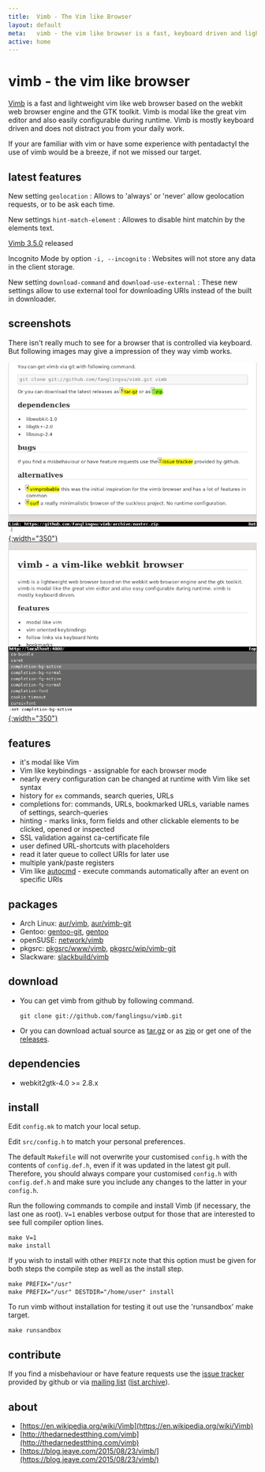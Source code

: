 ```yaml
---
title:  Vimb - The Vim like Browser
layout: default
meta:   vimb - the vim like browser is a fast, keyboard driven and lightweight web-browser
active: home
---
```


# vimb - the vim like browser
[Vimb][vimb] is a fast and lightweight vim like web browser based on the
webkit web browser engine and the GTK toolkit. Vimb is modal like the great
vim editor and also easily configurable during runtime. Vimb is mostly
keyboard driven and does not distract you from your daily work.

If your are familiar with vim or have some experience with pentadactyl the use
of vimb would be a breeze, if not we missed our target.

## latest features
New setting `geolocation`
: Allows to 'always' or 'never' allow geolocation requests, or to be ask each
  time.

New settings `hint-match-element`
: Allowes to disable hint matchin by the elements text.

[Vimb 3.5.0](https://github.com/fanglingsu/vimb/releases/tag/3.5.0) released

Incognito Mode by option `-i, --incognito`
: Websites will not store any data in the client storage.

New setting `download-command` and `download-use-external`
: These new settings allow to use external tool for downloading URIs instead
  of the built in downloader.

## screenshots
There isn't really much to see for a browser that is controlled via keyboard.
But following images may give a impression of they way vimb works.

[![vimb hinting marks active element like links](media/vimb-hints.png "link hinting (688x472 32kB)"){:width="350"}](media/vimb-hints.png)
[![completion with scrallable completion menu](media/vimb-completion.png "completion of settings (690x472 10kB)"){:width="350"}](media/vimb-completion.png)

## features
- it's modal like Vim
- Vim like keybindings - assignable for each browser mode
- nearly every configuration can be changed at runtime with Vim like set syntax
- history for `ex` commands, search queries, URLs
- completions for: commands, URLs, bookmarked URLs, variable names of settings, search-queries
- hinting - marks links, form fields and other clickable elements to
  be clicked, opened or inspected
- SSL validation against ca-certificate file
- user defined URL-shortcuts with placeholders
- read it later queue to collect URIs for later use
- multiple yank/paste registers
- Vim like [autocmd][] - execute commands automatically after an event on specific
  URIs

## packages
- Arch Linux: [aur/vimb][], [aur/vimb-git][]
- Gentoo: [gentoo-git][], [gentoo][]
- openSUSE: [network/vimb][]
- pkgsrc: [pkgsrc/www/vimb][], [pkgsrc/wip/vimb-git][]
- Slackware: [slackbuild/vimb][]

## download
- You can get vimb from github by following command.

      git clone git://github.com/fanglingsu/vimb.git

- Or you can download actual source as [tar.gz][tgz] or as [zip][] or get
  one of the [releases][].

## dependencies
- webkit2gtk-4.0 >= 2.8.x

## install
Edit `config.mk` to match your local setup.

Edit `src/config.h` to match your personal preferences.

The default `Makefile` will not overwrite your customised `config.h` with the
contents of `config.def.h`, even if it was updated in the latest git pull.
Therefore, you should always compare your customised `config.h` with
`config.def.h` and make sure you include any changes to the latter in your
`config.h`.

Run the following commands to compile and install Vimb (if necessary, the last
one as root). `V=1` enables verbose output for those that are interested to
see full compiler option lines.

    make V=1
    make install

If you wish to install with other `PREFIX` note that this option must be
given for both steps the compile step as well as the install step.

    make PREFIX="/usr"
    make PREFIX="/usr" DESTDIR="/home/user" install

To run vimb without installation for testing it out use the 'runsandbox' make
target.

    make runsandbox

## contribute
If you find a misbehaviour or have feature requests use the
[issue tracker][bug] provided by github or via [mailing list][mail] ([list archive][mail-archive]).

## about
- [https://en.wikipedia.org/wiki/Vimb](https://en.wikipedia.org/wiki/Vimb)
- [http://thedarnedestthing.com/vimb](http://thedarnedestthing.com/vimb)
- [https://blog.jeaye.com/2015/08/23/vimb/](https://blog.jeaye.com/2015/08/23/vimb/)

[aur/vimb]:            https://aur.archlinux.org/packages/vimb
[aur/vimb-git]:        https://aur.archlinux.org/packages/vimb-git
[gentoo-git]:          https://github.com/tharvik/overlay/tree/master/www-client/vimb
[gentoo]:              https://github.com/hsoft/portage-overlay/tree/master/www-client/vimb
[vimb]:                https://github.com/fanglingsu/vimb "vimb project sources"
[mail]:                https://lists.sourceforge.net/lists/listinfo/vimb-users "vimb vim like browser - mailing list"
[mail-archive]:        https://sourceforge.net/p/vimb/vimb/vimb-users/ "vimb - mailing list archive"
[bug]:                 https://github.com/fanglingsu/vimb/issues "vimb vim like browser - issues"
[zip]:                 https://github.com/fanglingsu/vimb/archive/master.zip "vimb download zip"
[tgz]:                 https://github.com/fanglingsu/vimb/archive/master.tar.gz "vimb download tar.gz"
[releases]:            https://github.com/fanglingsu/vimb/releases "vimb download releases"
[autocmd]:             https://fanglingsu.github.io/vimb/man.html#Autocmd "vim like autocmd"
[slackbuild/vimb]:     https://slackbuilds.org/repository/14.2/network/vimb/
[pkgsrc/wip/vimb-git]: http://pkgsrc.se/wip/vimb-git
[pkgsrc/www/vimb]:     http://pkgsrc.se/www/vimb
[network/vimb]:        https://build.opensuse.org/package/show/network/vimb
